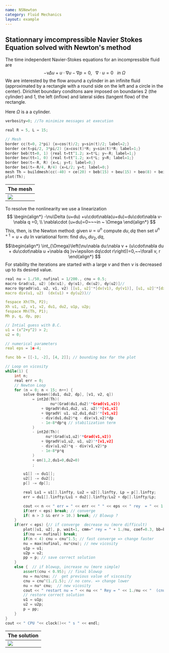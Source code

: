 ```yaml
---
name: NSNewton
category: Fluid Mechanics
layout: example
---
```


## Stationnary imcompressible Navier Stokes Equation solved with Newton's method 
The time independent Navier-Stokes equations for an incompressible fluid are
$$
-\nu\Delta u +u\cdot\nabla u -\nabla p =0,~~~\nabla\cdot u=0~~~in ~ \Omega
$$
We are interested by the flow around a cylinder in an infinite fluid (approximated by a rectangle with a round side on the left and a circle in the center).
Dirichlet boundary conditons aare imposed on boundaries 2 (the cylinder)  and 1, the left  (inflow) and lateral sides (tangent flow)  of the rectangle.

Here $\Omega$ is a a cylinder.
~~~c++
verbosity=0; //To minimize messages at execution

real R = 5, L = 15;

// Mesh
border cc(t=0, 2*pi) {x=cos(t)/2; y=sin(t)/2; label=2;}
border ce(t=pi/2, 3*pi/2) {x=cos(t)*R; y=sin(t)*R; label=1;}
border beb(tt=0, 1) {real t=tt^1.2; x=t*L; y=-R; label=1;}
border beu(tt=1, 0) {real t=tt^1.2; x=t*L; y=R; label=1;}
border beo(t=-R, R) {x=L; y=t; label=0;}
border bei(t=-R/4, R/4) {x=L/2; y=t; label=0;}
mesh Th = buildmesh(cc(-40) + ce(20) + beb(15) + beu(15) + beo(8) + bei(10));
plot(Th);
~~~~

| The mesh   |
| ---------- |
| ![][_mesh] |

To resolve the nonlinearity we use a linearization
$$
\begin{align*}
-\nu\Delta (u+du) +u\cdot\nabla(u+du)+du\cdot\nabla v-\nabla q =0,
\\
\nabla\cdot (u+du)=0~~~in ~ \Omega
\end{align*}
$$
This, then, is the Newton method:  given $u=u^n$ compute $du,dq$ then set $u^{n+1}=u+du$
In variational form: find $du_1,du_2,dq$,
$$\begin{align*}
\int_{\Omega}\left(\nu\nabla du:\nabla v + (u\cdot\nabla du + du\cdot\nabla u +\nabla dq )v+\epsilon dq\cdot r\right))=0,~~\forall v, r
\end{align*}
$$
For stability the iterations are started with a large $\nu$ and then $\nu$ is decreased up to its desired value.
~~~c++
real nu = 1./50, nufinal = 1/200., cnu = 0.5;
macro Grad(u1, u2) [dx(u1), dy(u1), dx(u2), dy(u2)]//
macro UgradV(u1, u2, v1, v2) [[u1, u2]'*[dx(v1), dy(v1)], [u1, u2]'*[dx(v2), dy(v2)] ]//
macro div(u1, u2)  (dx(u1) + dy(u2))//

fespace Xh(Th, P2);
Xh u1, u2, v1, v2, du1, du2, u1p, u2p;
fespace Mh(Th, P1);
Mh p, q, dp, pp;

// Intial guess with B.C.
u1 = (x^2+y^2) > 2;
u2 = 0;

// numerical parameters
real eps = 1e-4;

func bb = [[-1, -2], [4, 2]]; // bounding box for the plot

// Loop on vicosity
while(1) {
	int n;
	real err = 0;
	// Newton Loop
	for (n = 0; n < 15; n++) {
		solve Oseen([du1, du2, dp], [v1, v2, q])
			= int2d(Th)(
					nu*(Grad(du1,du2)'*Grad(v1,v2))
				+ UgradV(du1,du2, u1, u2)'*[v1,v2]
				+ UgradV( u1, u2,du1,du2)'*[v1,v2]
				- div(du1,du2)*q - div(v1,v2)*dp
				- 1e-8*dp*q // stabilization term
			)
			- int2d(Th)(
				  nu*(Grad(u1,u2)'*Grad(v1,v2))
				+ UgradV(u1,u2, u1, u2)'*[v1,v2]
				- div(u1,u2)*q - div(v1,v2)*p
				- 1e-8*p*q
			)
			+ on(1,2,du1=0,du2=0)
			;

		u1[] -= du1[];
		u2[] -= du2[];
		p[] -= dp[];

		real Lu1 = u1[].linfty, Lu2 = u2[].linfty, Lp = p[].linfty;
		err = du1[].linfty/Lu1 + du2[].linfty/Lu2 + dp[].linfty/Lp;

		cout << n << " err = " << err << " " << eps << " rey  = " << 1./nu << endl;
		if(err < eps) break; // converge
		if( n > 3 && err > 10.) break; // Blowup ?
	}
	if(err < eps) {// if converge  decrease nu (more difficult)
		plot([u1, u2], p, wait=1, cmm=" rey = " + 1./nu, coef=0.3, bb=bb);
		if(nu == nufinal) break;
		if(n < 4) cnu = cnu^1.5; // fast converge => change faster
		nu = max(nufinal, nu*cnu); // new vicosity
		u1p = u1;
		u2p = u2;
		pp = p; // save correct solution
	}
	else {  // if blowup, increase nu (more simple)
		assert(cnu < 0.95); // final blowup
		nu = nu/cnu; //  get previous value of viscosity
		cnu = cnu^(1./1.5); // no conv. => change lower
		nu = nu* cnu;  // new vicosity
		cout << " restart nu = " << nu << " Rey = " << 1./nu << "  (cnu = " << cnu << " ) \n";
		// restore correct solution
		u1 = u1p;
		u2 = u2p;
		p = pp;
	}
}
cout << " CPU "<< clock()<< " s " << endl;
~~~
| The solution   |
| -------------- |
| ![][_solution] |

[_mesh]: https://raw.githubusercontent.com/phtournier/ffmdtest/refs/heads/main/md/figures/NSNewton/mesh.png

[_solution]: https://raw.githubusercontent.com/phtournier/ffmdtest/refs/heads/main/md/figures/NSNewton/solution.png
